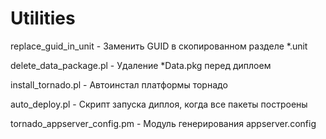# Utilities

replace_guid_in_unit - Заменить GUID в скопированном разделе *.unit

delete_data_package.pl - Удаление *Data.pkg перед диплоем

install_tornado.pl - Автоинстал платформы торнадо

auto_deploy.pl - Скрипт запуска диплоя, когда все пакеты построены

tornado_appserver_config.pm - Модуль генерирования appserver.config
